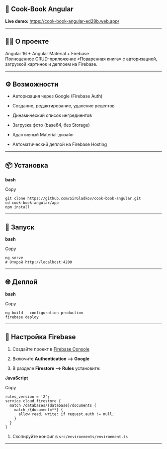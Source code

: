 ## **📘** Cook-Book Angular

**Live demo:** https://cook-book-angular-ed28b.web.app/

---

## **🧑‍🍳 О проекте**

Angular 16 + Angular Material + Firebase\
Полноценное CRUD-приложение «Поваренная книга» с авторизацией, загрузкой картинок и деплоем на Firebase.

---

## **⚙️ Возможности**

-  Авторизация через Google (Firebase Auth)

-  Создание, редактирование, удаление рецептов

-  Динамический список ингредиентов

-  Загрузка фото (base64, без Storage)

-  Адаптивный Material-дизайн

-  Автоматический деплой на Firebase Hosting

---

## **📦 Установка**

**bash**

Copy

```
git clone https://github.com/SirGladkov/cook-book-angular.git
cd cook-book-angular/app
npm install
```

---

## **🚀 Запуск**

**bash**

Copy

```
ng serve
# Открой http://localhost:4200
```

---

## **🌐 Деплой**

**bash**

Copy

```
ng build --configuration production
firebase deploy
```

---

## **🔐 Настройка Firebase**

1. Создайте проект в [Firebase Console](https://console.firebase.google.com/)

2. Включите **Authentication --> Google**

3. В разделе **Firestore --> Rules** установите:

**JavaScript**

Copy

```
rules_version = '2';
service cloud.firestore {
  match /databases/{database}/documents {
    match /{document=**} {
      allow read, write: if request.auth != null;
    }
  }
}
```

1. Скопируйте конфиг в `src/environments/environment.ts`

---

## 
